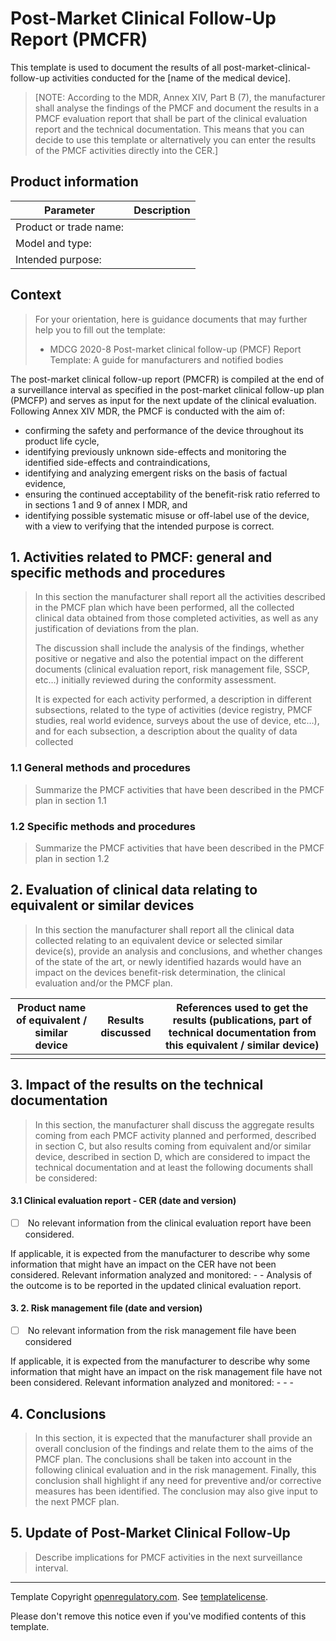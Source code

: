 # Post-Market Clinical Follow-Up Report (PMCFR)

This template is used to document the results of all post-market-clinical-follow-up activities conducted for the [name of the medical device].

> [NOTE:
> According to the MDR, Annex XIV, Part B (7), the manufacturer shall analyse the findings of the PMCF and document the results in a PMCF evaluation report that shall be part of the clinical evaluation report and the technical documentation.
> This means that you can decide to use this template or alternatively you can enter the results of the PMCF activities directly into the CER.]

## Product information

| Parameter | Description |
| --------- | ----------- |
| Product or trade name: |  |
| Model and type: |  |
| Intended purpose: |  |

## Context

> For your orientation, here is guidance documents that may further help you to fill out the template:
>
> * MDCG 2020-8 Post-market clinical follow-up (PMCF) Report Template: A guide for manufacturers and notified bodies

The post-market clinical follow-up report (PMCFR) is compiled at the end of a surveillance interval as specified in the post-market clinical follow-up plan (PMCFP) and serves as input for the next update of the
clinical evaluation. Following Annex XIV MDR, the PMCF is conducted with the aim of:

* confirming the safety and performance of the device throughout its product life cycle,
* identifying previously unknown side-effects and monitoring the identified side-effects and contraindications,
* identifying and analyzing emergent risks on the basis of factual evidence,
* ensuring the continued acceptability of the benefit-risk ratio referred to in sections 1 and 9 of annex I MDR, and
* identifying possible systematic misuse or off-label use of the device, with a view to verifying that the
    intended purpose is correct.

## 1\. Activities related to PMCF: general and specific methods and procedures

> In this section the manufacturer shall report all the activities described in the PMCF plan which have been performed, all the collected clinical data obtained from those completed activities, as well as any justification of deviations from the plan.
> 
> The discussion shall include the analysis of the findings, whether positive or negative and also the potential impact on the different documents (clinical
> evaluation report, risk management file, SSCP, etc…) initially reviewed during the conformity assessment.
> 
> It is expected for each activity performed, a description in different subsections, related to the type of activities (device registry, PMCF studies, real
> world evidence, surveys about the use of device, etc…), and for each subsection, a description about the quality of data collected

### 1.1 General methods and procedures

> Summarize the PMCF activities that have been described in the PMCF plan in section 1.1

### 1.2 Specific methods and procedures

> Summarize the PMCF activities that have been described in the PMCF plan in section 1.2

## 2\. Evaluation of clinical data relating to equivalent or similar devices

> In this section the manufacturer shall report all the clinical data collected relating to an equivalent device or selected similar device(s), provide an analysis and conclusions, and whether changes of the state of the art, or newly identified hazards would have an impact on the devices benefit-risk determination, the clinical evaluation and/or the PMCF plan.

| **Product name of equivalent / similar**<br>**device** | **Results discussed** | **References used to get the results (publications, part of technical documentation from this equivalent / similar device)** |
| ------------------------------------------ | ----------------- | ------------------------------------------------------------------------------------------------------------------------ |
|  |  |  |

## 3\. Impact of the results on the technical documentation

> In this section, the manufacturer shall discuss the aggregate results coming from each PMCF activity planned and performed, described in section C, but also results coming from equivalent and/or similar device, described in section D, which are considered to impact the technical documentation and at least the following documents shall be considered:

#### **<span style="color: #181818">3.1 Clinical evaluation report - CER (date and version)</span>**

* [ ] <span style="color: #181818"> No relevant information from the clinical evaluation report have been considered.</span>

<span style="color: #181818">If applicable, it is expected from the manufacturer to describe why some information that might have an impact on the CER have not been considered.</span>
<span style="color: #181818">Relevant information analyzed and monitored:</span>
<span style="color: #181818">-</span>
<span style="color: #181818">-</span>
<span style="color: #181818">Analysis of the outcome is to be reported in the updated clinical evaluation report.</span>

#### **<span style="color: #181818">3\. 2\. Risk management file \(date and version\)</span>**

* [ ] <span style="color: #181818"> No relevant information from the risk management file have been considered</span>

<span style="color: #181818">If applicable, it is expected from the manufacturer to describe why some information that might have an impact on the risk management file have not been</span>
<span style="color: #181818">considered.</span>
<span style="color: #181818">Relevant information analyzed and monitored:</span>
<span style="color: #181818">-</span>
<span style="color: #181818">-</span>
<span style="color: #181818">-</span>

## 4\. Conclusions

> In this section, it is expected that the manufacturer shall provide an overall conclusion of the findings and relate them to the aims of the PMCF plan. The conclusions shall be taken into account in the following clinical evaluation and in the risk management. Finally, this conclusion shall highlight if any need for preventive and/or corrective measures has been identified. The conclusion may also give input to the next PMCF plan.

## 5\. Update of Post\-Market Clinical Follow\-Up

> Describe implications for PMCF activities in the next surveillance interval.

***

Template Copyright [openregulatory.com](https://openregulatory.com). See [templatelicense](https://openregulatory.com/template-license).

Please don't remove this notice even if you've modified contents of this template.
